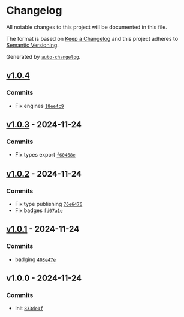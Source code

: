 # Changelog

All notable changes to this project will be documented in this file.

The format is based on [Keep a Changelog](https://keepachangelog.com/en/1.0.0/)
and this project adheres to [Semantic Versioning](https://semver.org/spec/v2.0.0.html).

Generated by [`auto-changelog`](https://github.com/CookPete/auto-changelog).

## [v1.0.4](https://github.com/bcomnes/is-youtube-url/compare/v1.0.3...v1.0.4)

### Commits

- Fix engines [`18ee4c9`](https://github.com/bcomnes/is-youtube-url/commit/18ee4c93a07a0fbb25712c40ba8a4a305078279c)

## [v1.0.3](https://github.com/bcomnes/is-youtube-url/compare/v1.0.2...v1.0.3) - 2024-11-24

### Commits

- Fix types export [`f60468e`](https://github.com/bcomnes/is-youtube-url/commit/f60468ef455750eb4eeaf7481a0aa938c624bbef)

## [v1.0.2](https://github.com/bcomnes/is-youtube-url/compare/v1.0.1...v1.0.2) - 2024-11-24

### Commits

- Fix type publishing [`76e6476`](https://github.com/bcomnes/is-youtube-url/commit/76e6476afbcee3bbc62fd94adc2d0aa975cb15c9)
- Fix badges [`fd07a1e`](https://github.com/bcomnes/is-youtube-url/commit/fd07a1e48a8422c0ce06941a85879e54f94eba65)

## [v1.0.1](https://github.com/bcomnes/is-youtube-url/compare/v1.0.0...v1.0.1) - 2024-11-24

### Commits

- badging [`408e47e`](https://github.com/bcomnes/is-youtube-url/commit/408e47eb16f6adab96d7edb5c4a349d0f3e9dc58)

## v1.0.0 - 2024-11-24

### Commits

- Init [`833de1f`](https://github.com/bcomnes/is-youtube-url/commit/833de1f1d935de6fb6f967a8934c8734287539c3)

